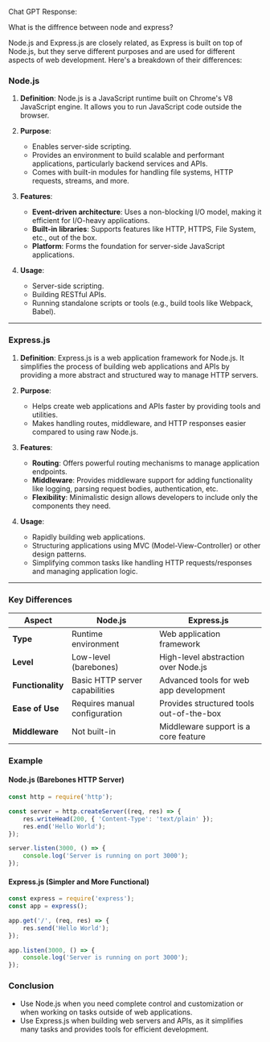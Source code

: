 Chat GPT Response:

What is the diffrence between node and express?

Node.js and Express.js are closely related, as Express is built on top of Node.js, but they serve different purposes and are used for different aspects of web development. Here's a breakdown of their differences:

### **Node.js**

1. **Definition**: Node.js is a JavaScript runtime built on Chrome's V8 JavaScript engine. It allows you to run JavaScript code outside the browser.

2. **Purpose**:

   * Enables server-side scripting.
   * Provides an environment to build scalable and performant applications, particularly backend services and APIs.
   * Comes with built-in modules for handling file systems, HTTP requests, streams, and more.

3. **Features**:

   * **Event-driven architecture**: Uses a non-blocking I/O model, making it efficient for I/O-heavy applications.
   * **Built-in libraries**: Supports features like HTTP, HTTPS, File System, etc., out of the box.
   * **Platform**: Forms the foundation for server-side JavaScript applications.

4. **Usage**:

   * Server-side scripting.
   * Building RESTful APIs.
   * Running standalone scripts or tools (e.g., build tools like Webpack, Babel).

---

### **Express.js**

1. **Definition**: Express.js is a web application framework for Node.js. It simplifies the process of building web applications and APIs by providing a more abstract and structured way to manage HTTP servers.

2. **Purpose**:

   * Helps create web applications and APIs faster by providing tools and utilities.
   * Makes handling routes, middleware, and HTTP responses easier compared to using raw Node.js.

3. **Features**:

   * **Routing**: Offers powerful routing mechanisms to manage application endpoints.
   * **Middleware**: Provides middleware support for adding functionality like logging, parsing request bodies, authentication, etc.
   * **Flexibility**: Minimalistic design allows developers to include only the components they need.

4. **Usage**:

   * Rapidly building web applications.
   * Structuring applications using MVC (Model-View-Controller) or other design patterns.
   * Simplifying common tasks like handling HTTP requests/responses and managing application logic.

---

### **Key Differences**

| Aspect            | Node.js                        | Express.js                               |
| ----------------- | ------------------------------ | ---------------------------------------- |
| **Type**          | Runtime environment            | Web application framework                |
| **Level**         | Low-level (barebones)          | High-level abstraction over Node.js      |
| **Functionality** | Basic HTTP server capabilities | Advanced tools for web app development   |
| **Ease of Use**   | Requires manual configuration  | Provides structured tools out-of-the-box |
| **Middleware**    | Not built-in                   | Middleware support is a core feature     |

### **Example**

#### **Node.js (Barebones HTTP Server)**

```javascript
const http = require('http');

const server = http.createServer((req, res) => {
    res.writeHead(200, { 'Content-Type': 'text/plain' });
    res.end('Hello World');
});

server.listen(3000, () => {
    console.log('Server is running on port 3000');
});
```

#### **Express.js (Simpler and More Functional)**

```javascript
const express = require('express');
const app = express();

app.get('/', (req, res) => {
    res.send('Hello World');
});

app.listen(3000, () => {
    console.log('Server is running on port 3000');
});
```

### **Conclusion**

* Use Node.js when you need complete control and customization or when working on tasks outside of web applications.
* Use Express.js when building web servers and APIs, as it simplifies many tasks and provides tools for efficient development.
